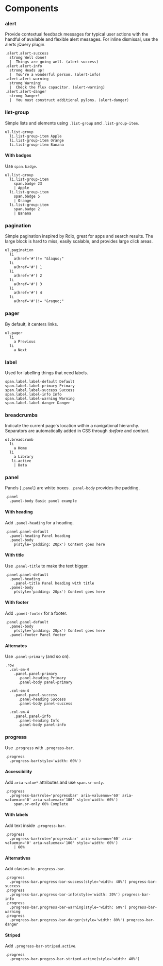Components
==========

### alert
Provide contextual feedback messages for typical user actions
with the handful of available and flexible alert messages. For inline
dismissal, use the alerts jQuery plugin.

```example.jade
.alert.alert-success
  strong Well done!
  |  Things are going well. (alert-success)
.alert.alert-info
  strong Heads up!
  |  You're a wonderful person. (alert-info)
.alert.alert-warning
  strong Warning!
  |  Check the flux capacitor. (alert-warning)
.alert.alert-danger
  strong Danger!
  |  You must construct additional pylons. (alert-danger)
```

### list-group
Simple lists and elements using `.list-group` and `.list-group-item`.

```example.jade.-clear
ul.list-group
  li.list-group-item Apple
  li.list-group-item Orange
  li.list-group-item Banana
```

#### With badges
Use `span.badge`.

```example.jade.-clear
ul.list-group
  li.list-group-item
    span.badge 23
    | Apple
  li.list-group-item
    span.badge 5
    | Orange
  li.list-group-item
    span.badge 2
    | Banana
```

### pagination

Simple pagination inspired by Rdio, great for apps and
search results. The large block is hard to miss, easily scalable, and
provides large click areas.

```example.jade
ul.pagination
  li
    a(href='#')!= "&laquo;"
  li
    a(href='#') 1
  li
    a(href='#') 2
  li
    a(href='#') 3
  li
    a(href='#') 4
  li
    a(href='#')!= "&raquo;"
```

### pager
By default, it centers links.

```example.jade.padded
ul.pager
  li
    a Previous
  li
    a Next
```

### label
Used for labelling things that need labels.

```example.jade
span.label.label-default Default
span.label.label-primary Primary
span.label.label-success Success
span.label.label-info Info
span.label.label-warning Warning
span.label.label-danger Danger
```

### breadcrumbs
Indicate the current page's location within a navigational hierarchy.
Separators are automatically added in CSS through *:before* and *content*.

```example.jade
ol.breadcrumb
  li
    a Home
  li
    a Library
   li.active
    | Data
```

### panel
Panels (`.panel`) are white boxes. `.panel-body` provides the padding.

```example.jade
.panel
  .panel-body Basic panel example
```

#### With heading
Add `.panel-heading` for a heading.

```example.jade.-clear
.panel.panel-default
  .panel-heading Panel heading
  .panel-body
    p(style='padding: 20px') Content goes here
```

#### With title
Use `.panel-title` to make the text bigger.

```example.jade.-clear
.panel.panel-default
  .panel-heading
    .panel-title Panel heading with title
  .panel-body
    p(style='padding: 20px') Content goes here
```

#### With footer
Add `.panel-footer` for a footer.

```example.jade.-clear
.panel.panel-default
  .panel-body
    p(style='padding: 20px') Content goes here
  .panel-footer Panel footer
```

#### Alternates
Use `.panel-primary` (and so on).

```example.jade.-clear
.row
  .col-sm-4
    .panel.panel-primary
      .panel-heading Primary
      .panel-body panel-primary

  .col-sm-4
    .panel.panel-success
      .panel-heading Success
      .panel-body panel-success

  .col-sm-4
    .panel.panel-info
      .panel-heading Info
      .panel-body panel-info
```

### progress
Use `.progress` with `.progress-bar`.

```example.jade
.progress
  .progress-bar(style='width: 60%')
```

#### Accessibility
Add `aria-value*` attributes and use `span.sr-only`.

```example.jade
.progress
  .progress-bar(role='progressbar' aria-valuenow='60' aria-valuemin='0' aria-valuemax='100' style='width: 60%')
    span.sr-only 60% Complete
```

#### With labels
Add text inside `.progress-bar`.

```example.jade
.progress
  .progress-bar(role='progressbar' aria-valuenow='60' aria-valuemin='0' aria-valuemax='100' style='width: 60%')
    | 60%
```

#### Alternatives
Add classes to `.progress-bar`.

```example.jade
.progress
  .progress-bar.progress-bar-success(style='width: 40%') progress-bar-success
.progress
  .progress-bar.progress-bar-info(style='width: 20%') progress-bar-info
.progress
  .progress-bar.progress-bar-warning(style='width: 60%') progress-bar-warning
.progress
  .progress-bar.progress-bar-danger(style='width: 80%') progress-bar-danger
```

#### Striped
Add `.progress-bar-striped.active`.

```example.jade
.progress
  .progress-bar.progess-bar-striped.active(style='width: 40%')
```

